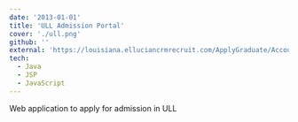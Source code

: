 ```yaml
---
date: '2013-01-01'
title: 'ULL Admission Portal'
cover: './ull.png'
github: ''
external: 'https://louisiana.elluciancrmrecruit.com/ApplyGraduate/Account/Login?ReturnUrl=%2fApplyGraduate'
tech:
  - Java
  - JSP
  - JavaScript
---
```


Web application to apply for admission in ULL
